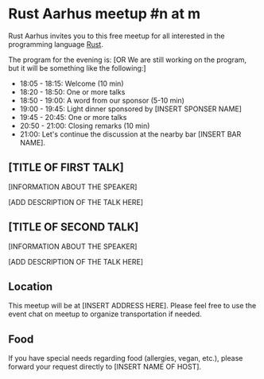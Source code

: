 # Rust Aarhus meetup #n at m

Rust Aarhus invites you to this free meetup for all interested in the programming language [Rust].

The program for the evening is:
[OR   We are still working on the program, but it will be something like the following:]

- 18:05 - 18:15: Welcome (10 min)
- 18:20 - 18:50: One or more talks
- 18:50 - 19:00: A word from our sponsor (5-10 min)
- 19:00 - 19:45: Light dinner sponsored by [INSERT SPONSER NAME]
- 19:45 - 20:45: One or more talks
- 20:50 - 21:00: Closing remarks (10 min)
- 21:00: Let's continue the discussion at the nearby bar [INSERT BAR NAME].

## [TITLE OF FIRST TALK]
[INFORMATION ABOUT THE SPEAKER]

[ADD DESCRIPTION OF THE TALK HERE]

## [TITLE OF SECOND TALK]
[INFORMATION ABOUT THE SPEAKER]

[ADD DESCRIPTION OF THE TALK HERE]

## Location
This meetup will be at [INSERT ADDRESS HERE]. Please feel free to use the event chat on meetup to organize transportation if needed.

## Food
If you have special needs regarding food (allergies, vegan, etc.), please forward your request directly to [INSERT NAME OF HOST].


[rust]: https://www.rust-lang.org/
